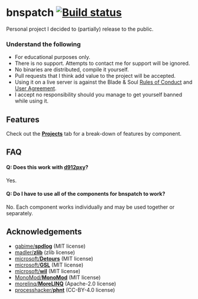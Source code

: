# bnspatch [![Build status](https://ci.appveyor.com/api/projects/status/altu43hhdd5akowp?svg=true)](https://ci.appveyor.com/project/zeffy/bnspatch)
Personal project I decided to (partially) release to the public.

### Understand the following
- For educational purposes only.
- There is no support. Attempts to contact me for support will be ignored.
- No binaries are distributed, compile it yourself.
- Pull requests that I think add value to the project will be accepted.
- Using it on a live server is against the Blade & Soul [Rules of Conduct][0] and [User Agreement][1].
- I accept no responsibility should you manage to get yourself banned while using it.

## Features
Check out the [**Projects**](https://github.com/zeffy/bnspatch/projects) tab for a
break-down of features by component.

## FAQ

#### Q: Does this work with [**d912pxy**][3]?
Yes.

#### Q: Do I have to use all of the components for bnspatch to work?
No. Each component works individually and may be used together or separately.

## Acknowledgements
- [gabime/**spdlog**][4] (MIT license)
- [madler/**zlib**][5] (zlib license)
- [microsoft/**Detours**][6] (MIT license)
- [microsoft/**GSL**][7] (MIT license)
- [microsoft/**wil**][8] (MIT license)
- [MonoMod/**MonoMod**][9] (MIT license)
- [morelinq/**MoreLINQ**][10] (Apache-2.0 license)
- [processhacker/**phnt**][11] (CC-BY-4.0 license)

[0]: https://us.ncsoft.com/en/legal/user-agreements/blade-and-soul-rules-of-conduct.php
[1]: https://us.ncsoft.com/en/legal/user-agreements/blade-and-soul-user-agreement.php
[2]: https://docs.unrealengine.com/udk/Three/CommandLineArguments.html
[3]: https://github.com/megai2/d912pxy
[4]: https://github.com/gabime/spdlog
[5]: https://github.com/madler/zlib
[6]: https://github.com/microsoft/Detours
[7]: https://github.com/microsoft/GSL
[8]: https://github.com/microsoft/wil
[9]: https://github.com/MonoMod/MonoMod
[10]: https://github.com/morelinq/MoreLINQ
[11]: https://github.com/processhacker/phnt
